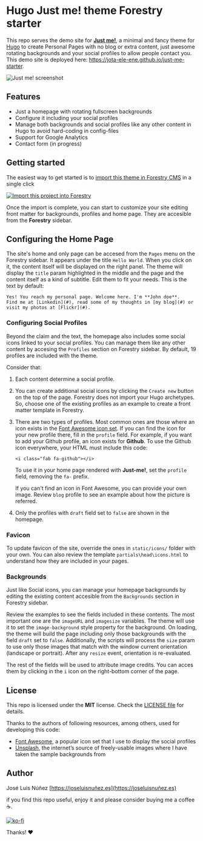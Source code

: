 # Hugo Just me! theme Forestry starter

This repo serves the demo site for **[Just me!](https://github.com/jota-ele-ene/just-me)**, a minimal and fancy theme for [Hugo](http://gohugo.io/) to create Personal Pages with no blog or extra content, just awesome rotating backgrounds and your social profiles to allow people contact you. This demo site is deployed here: https://jota-ele-ene.github.io/just-me-starter.

![Just me! screenshot](https://raw.githubusercontent.com/jota-ele-ene/just-me/main/images/screenshot.png)

## Features

- Just a homepage with rotating fullscreen backgrounds
- Configure it including your social profiles
- Manage both backgrounds and social profiles like any other content in Hugo to avoid hard-coding in config-files
- Support for Google Analytics
- Contact form (in progress)

## Getting started

The easiest way to get started is to [import this theme in Forestry CMS](https://app.forestry.io/quick-start?repo=jota-ele-ene/just-me-starter&engine=hugo&version=0.81.0&branch=main) in a single click

<a href="https://app.forestry.io/quick-start?repo=jota-ele-ene/just-me-starter&engine=hugo&version=0.81.0">
    <img alt="Import this project into Forestry" src="https://assets.forestry.io/import-to-forestryK.svg" />
</a>

Once the import is complete, you can start to customize your site editing front matter for backgrounds, profiles and home page. They are accesible from the **Forestry** sidebar. 

## Configuring the Home Page

The site's home and only page can be accesed from the `Pages` menu on the Forestry sidebar. It appears under the title `Hello World`. When you click on it, the content itself will be displayed on the right panel. The theme will display the `title` param highlighted in the middle and the page and the content itself as a kind of subtitle. Edit them to fit your needs. This is the text by default:

```
Yes! You reach my personal page. Welcome here. I'm **John doe**.
Find me at [Linkedin](#), read some of my thoughts in [my blog](#) or visit my photos at [Flickr](#).
```

### Configuring Social Profiles

Beyond the claim and the text, the homepage also includes some social icons linked to your social profiles. You can manage them like any other content by accesing the `Profiles` section on Forestry sidebar. By default, 19 profiles are included with the theme. 

Consider that:

1. Each content determine a social profile. 

2. You can create additional social icons by clicking the `Create new` button on the top of the page. Forestry does not import your Hugo archetypes. So, choose one of the existing profiles as an example to create a front matter template in Forestry.

3. There are two types of profiles. Most common ones are those where an icon exists in the [Font Awesome icon set](https://fontawesome.com/). If you can find the icon for your new profile there, fill in the `profile` field. For example, if you want to add your Github profile, an icon exists for **Github**. To use the Github icon everywhere, your HTML must include this code:

    ```
    <i class="fab fa-github"></i>
    ```

    To use it in your home page rendered with **Just-me!**, set the `profile` field, removing the `fa-` prefix.

    If you can't find an icon in Font Awesome, you can provide your own image. Review `blog` profile to see an example about how the picture is referred.

4. Only the profiles with `draft` field set to `false` are shown in the homepage.

### Favicon

To update favicon of the site, override the ones in `static/icons/` folder with your own. You can also review the template `partials\head\icons.html` to understand how they are included in your pages.

### Backgrounds

Just like Social icons, you can manage your homepage backgrounds by editing the existing content accesible from the `Backgrounds` section in Forestry sidebar.

Review the examples to see the fields included in these contents. The most important one are the `imageURL` and `imagesize` variables. The theme will use it to set the `image-background` style property for the background. On loading, the theme will build the page including only those backgrounds with the field `draft` set to `false`. Additionally, the scripts will process the `size` param to use only those images that match with the window current orientation (landscape or portrait). After any `resize` event, orientation is re-evaluated.

The rest of the fields will be used to attribute image credits. You can acces them by clicking in the `i` icon on the right-bottom corner of the page.

## License

This repo is licensed under the **MIT** license. Check the [LICENSE file](https://github.com/jota-ele-ene/just-me-starter/blob/main/LICENSE) for details.

Thanks to the authors of following resources, among others, used for developing this code:

- [Font Awesome](https://fontawesome.com/), a popular icon set that I use to display the social profiles
- [Unsplash](https://unsplash.com), the internet’s source of freely-usable images where I have taken the sample backgrounds from

## Author

José Luis Núñez [https://joseluisnuñez.es](https://joseluisnuñez.es)

if you find this repo useful, enjoy it and please consider buying me a coffee ☕️.

[![ko-fi](https://ko-fi.com/img/githubbutton_sm.svg)](https://ko-fi.com/U7U27W8VV)

Thanks! ❤️

